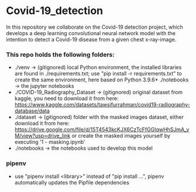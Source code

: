 # Covid-19_detection
In this repository we collaborate on the Covid-19 detection project, which develops a deep learning convolutional neural network model with the intention to detect a Covid-19 disease from a given chest x-ray-image.

### This repo holds the following folders:
* ./venv -> (gitignored) local Python environment, the installed libraries are found in ./requirements.txt; use "pip install -r requirements.txt" to create the same environment, here based on Python 3.9.6* ./notebooks -> the jupyter notebooks
* ./COVID-19_Radiography_Dataset -> (gitignored) original dataset from kaggle, you need to download it from here: https://www.kaggle.com/datasets/tawsifurrahman/covid19-radiography-database/data 
* ./dataset -> (gitignored) folder with the masked images dataset, either download it from here: https://drive.google.com/file/d/15T4543kcKJX6CzTcFfGGIqwHhSJmA_vM/view?usp=drive_link
or create the masked images yourself by executing '1 - masking.ipynb'
* ./notebooks -> the notebooks used to develop this model

### pipenv
* use "pipenv install \<library\>" instead of "pip install ...", pipenv automatically updates the Pipfile dependencies
